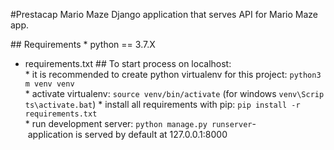 #Prestacap Mario Maze
Django application that serves API for Mario Maze app.

## Requirements
* python == 3.7.X
* requirements.txt
## To start process on localhost:
* it is recommended to create python virtualenv for this project: `python3 m venv venv`
* activate virtualenv: `source venv/bin/activate` (for windows `venv\Scripts\activate.bat`)
* install all requirements with pip: `pip install -r requirements.txt`
* run development server: `python manage.py runserver`- application is served by default at 127.0.0.1:8000
